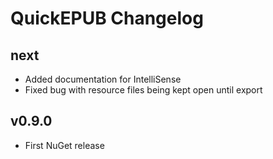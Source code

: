 # QuickEPUB Changelog #

## next ##

* Added documentation for IntelliSense
* Fixed bug with resource files being kept open until export

## v0.9.0 ##

* First NuGet release
